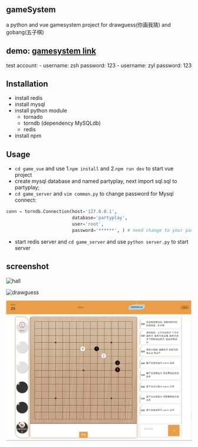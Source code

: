 ## gameSystem
a python and vue gamesystem project for drawguess(你画我猜) and gobang(五子棋)

## demo: [gamesystem link](http://111.230.174.196:8383/)
test account:
    - username: zsh    password: 123
    - username: zyl    password: 123

## Installation
- install redis 
- install mysql
- install python module
    - tornado 
    - torndb (dependency MySQLdb)
    - redis 
- install npm 

## Usage

- `cd game_vue` and use 1.`npm install` and 2.`npm run dev` to start vue project
- create mysql database and named partyplay, next import sql.sql to partyplay;
- `cd game_server` and `vim common.py` to change password for Mysql connect:
```python
conn = torndb.Connection(host='127.0.0.1',
                         database='partyplay',
                         user='root',
                         password='******', ) # need change to your password
```
- start redis server and `cd game_server` and use `python server.py` to start server

## screenshot
![hall](./screenshot/screenshot1.png)

![drawguess](./screenshot/screenshot2.png)

![chess](./screenshot/screenshot3.png)


